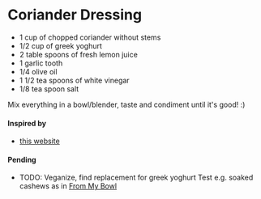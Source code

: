 # Coriander Dressing
* 1 cup of chopped coriander without stems
* 1/2 cup of greek yoghurt
* 2 table spoons of fresh lemon juice
* 1 garlic tooth
* 1/4 olive oil
* 1 1/2 tea spoons of white vinegar
* 1/8 tea spoon salt

Mix everything in a bowl/blender, taste and condiment until it's good! :) 

#### Inspired by 
* [this website](https://www.nuevamujer.com/gourmet/2013/05/21/receta-para-un-aderezo-cremoso-de-cilantro.html)

#### Pending
* TODO: Veganize, find replacement for greek yoghurt Test e.g. soaked cashews as in [From My Bowl](https://frommybowl.com/creamy-cilantro-dressing/)


